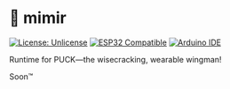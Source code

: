 # 🧠 mimir

[![License: Unlicense](https://img.shields.io/badge/License-Unlicense-red.svg)](https://opensource.org/licenses/MIT) [![ESP32 Compatible](https://img.shields.io/badge/Module-XIAO_ESP32S3_Sense-brightgreen)](https://www.espressif.com/) [![Arduino IDE](https://img.shields.io/badge/Platform-Arduino_IDE-blue)](https://www.arduino.cc/)

Runtime for PUCK—the wisecracking, wearable wingman!

Soon™
